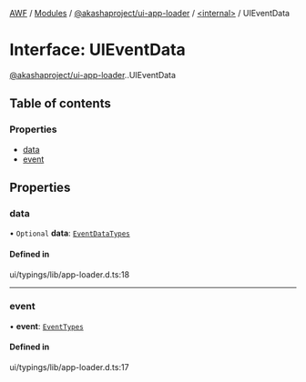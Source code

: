 [AWF](../README.md) / [Modules](../modules.md) / [@akashaproject/ui-app-loader](../modules/akashaproject_ui_app_loader.md) / [<internal\>](../modules/akashaproject_ui_app_loader._internal_.md) / UIEventData

# Interface: UIEventData

[@akashaproject/ui-app-loader](../modules/akashaproject_ui_app_loader.md).[<internal>](../modules/akashaproject_ui_app_loader._internal_.md).UIEventData

## Table of contents

### Properties

- [data](akashaproject_ui_app_loader._internal_.UIEventData.md#data)
- [event](akashaproject_ui_app_loader._internal_.UIEventData.md#event)

## Properties

### data

• `Optional` **data**: [`EventDataTypes`](../modules/akashaproject_ui_app_loader._internal_.md#eventdatatypes)

#### Defined in

ui/typings/lib/app-loader.d.ts:18

___

### event

• **event**: [`EventTypes`](../enums/akashaproject_ui_app_loader._internal_.EventTypes.md)

#### Defined in

ui/typings/lib/app-loader.d.ts:17
